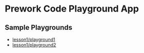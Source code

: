 # Prework Code Playground App

## Sample Playgrounds

- [lesson1/playground1](https://playground-app-chi.vercel.app/lesson1/playground1)
- [lesson1/playground2](https://playground-app-chi.vercel.app/lesson1/playground2)
